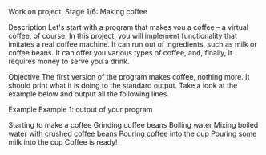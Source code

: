 Work on project. Stage 1/6: Making coffee

Description
Let's start with a program that makes you a coffee – a virtual coffee, of course. In this project, you will implement functionality that imitates a real coffee machine. It can run out of ingredients, such as milk or coffee beans. It can offer you various types of coffee, and, finally, it requires money to serve you a drink.

Objective
The first version of the program makes coffee, nothing more. It should print what it is doing to the standard output. Take a look at the example below and output all the following lines.

Example
Example 1: output of your program

Starting to make a coffee
Grinding coffee beans
Boiling water
Mixing boiled water with crushed coffee beans
Pouring coffee into the cup
Pouring some milk into the cup
Coffee is ready!

